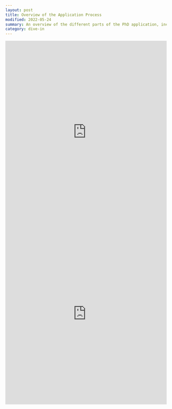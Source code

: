 ```yaml
---
layout: post
title: Overview of the Application Process
modified: 2022-05-24
summary: An overview of the different parts of the PhD application, including what fellowships are and why you should apply for them. Presented at DivE In 2021.
category: dive-in
---
```

<style>
.responsive-wrap iframe{ max-width: 100%;}
</style>
<div class="responsive-wrap">
    <iframe width="960" height="569" src="https://www.youtube.com/embed/Tq3yNARdN9I" title="YouTube video player" frameborder="0" allow="accelerometer; autoplay; clipboard-write; encrypted-media; gyroscope; picture-in-picture" allowfullscreen></iframe>
</div>

<div class="responsive-wrap">
<!-- this is the embed code provided by Google -->
    <iframe src="https://docs.google.com/presentation/d/e/2PACX-1vTl08Mnu3viHIXigEuiAyMkqYlKHOdPmmVengrrbX6f-Y07MiLT4bkzXq2Vw_N-x3GdWlRA03U8EVie/embed?start=false&loop=false&delayms=3000" frameborder="0" width="960" height="569" allowfullscreen="true" mozallowfullscreen="true" webkitallowfullscreen="true"></iframe>
</div>
<!-- Google embed ends -->